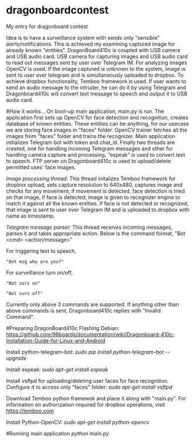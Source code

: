 # dragonboardcontest
My entry for dragonboard contest

Idea is to have a surveillance system with sends only "sensible" alerts/notifications. This is achieved my examining captured image for already known "entities". DragonBoard410c is coupled with USB camera and USB audio card. USB camera for capturing images and USB audio card to read out messages sent by user over Telegram IM. For analyzing images OpenCV is used. If the image captured is unknown to the system, image is sent to user over telegram and is simultaneously uploaded to dropbox. To achieve dropbox functionality, Temboo framework is used. If user wants to send an audio message to the intruder, he can do it by using Telegram and Dragonboard410c will convert text message to speech and output it to USB audio card.

#How it works...
On boot-up main application, main.py is run. The application first sets up OpenCV for face detection and recognition, creates database of known entities. These entities can be anything, for our usecase we are storing face images in "faces" folder. OpenCV trainer fetches all the images from "faces" folder and trains the recognizer. Main application initializes Telegram bot with token and chat_id. Finally two threads are created, one for handling incoming Telegram messages and other for handling camera capture and processing. "espeak" is used to convert text to speech. FTP server on Dragonboard410c is used to upload/delete permitted uses' face images.

*Image processing thread:*
This thread initalizes Temboo framework for dropbox upload, sets capture resolution to 640x480, captures image and checks for any movement, if movement is detected, face detection is tried on that image, if face is detected, image is given to recognizer engine to match it against all the known entities. If face is not detected or recognized, that image is sent to user over Telegram IM and is uploaded to dropbox with name as timestamp.

*Telegram message parser:*
This thread receives incoming messages, parses it and takes appropriate action. Below is the command format,
"Bot \<cmd\> \<action/message\>"

For triggering text to speech,

    "Bot msg who are you?"

For surveillance turn on/off,

    "Bot surv on"
 
    "Bot surv off"

Currently only above 3 commands are supported. If anything other than above commands is sent, Dragonboard410c replies with "Invalid Command".

#Preparing DragonBoard410c
Flashing Debian: https://github.com/96boards/documentation/wiki/Dragonboard-410c-Installation-Guide-for-Linux-and-Android

Install python-telegram-bot: *sudo pip install python-telegram-bot --upgrade*

Install espeak: *sudo apt-get install espeak*

Install vsftpd for uploading/deleting user faces for face recognition. Configure it to access only "faces" folder: *sudo apt-get install vsftpd*

Download Temboo python framewok and place it along with "main.py". For information on authorization required for dropbox operations, visit https://temboo.com

Install Python-OpenCV: *sudo apt-get install python-opencv*

#Running main application
*python main.py*



